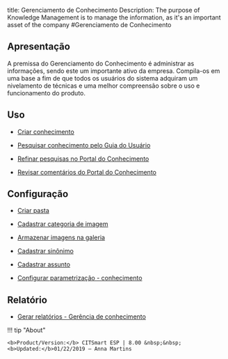 title: Gerenciamento de Conhecimento
Description: The purpose of Knowledge Management is to manage the information, as it's an important asset of the company 
#Gerenciamento de Conhecimento

Apresentação
----------------

A premissa do Gerenciamento do Conhecimento é administrar as informações, sendo este um importante ativo da empresa. Compila-os em uma base a fim de que todos os usuários do sistema adquiram um nivelamento de técnicas e uma melhor compreensão sobre o uso e funcionamento do produto.

Uso
-------

- [Criar conhecimento](/pt-br/citsmart-esp-8/processes/knowledge/use/create-knowledge.html)

- [Pesquisar conhecimento pelo Guia do Usuário](/pt-br/citsmart-esp-8/processes/knowledge/use/search-knowledge-by-user-guide.html)

- [Refinar pesquisas no Portal do Conhecimento](/pt-br/citsmart-esp-8/processes/knowledge/configuration/refine-search-knowledge-portal.html)

- [Revisar comentários do Portal do Conhecimento](/pt-br/citsmart-esp-8/processes/knowledge/configuration/review-reviews.html)

Configuração
-----------------

- [Criar pasta](/pt-br/citsmart-esp-8/processes/knowledge/configuration/create-folder.html)

- [Cadastrar categoria de imagem](/pt-br/citsmart-esp-8/processes/knowledge/configuration/register-image-category.html)

- [Armazenar imagens na galeria](/pt-br/citsmart-esp-8/processes/knowledge/configuration/store-images-gallery.html)

- [Cadastrar sinônimo](/pt-br/citsmart-esp-8/processes/knowledge/configuration/register-synonym.html)

- [Cadastrar assunto](/pt-br/citsmart-esp-8/processes/knowledge/configuration/register-subject.html)

- [Configurar parametrização - conhecimento](/pt-br/citsmart-esp-8/platform-administration/parameters-list/configure-parametrization-knowledge.html)

Relatório
-----------

- [Gerar relatórios - Gerência de conhecimento](/pt-br/citsmart-esp-8/processes/knowledge/configuration/generate-reports-knowledge-management.html)

!!! tip "About"

    <b>Product/Version:</b> CITSmart ESP | 8.00 &nbsp;&nbsp;
    <b>Updated:</b>01/22/2019 – Anna Martins
